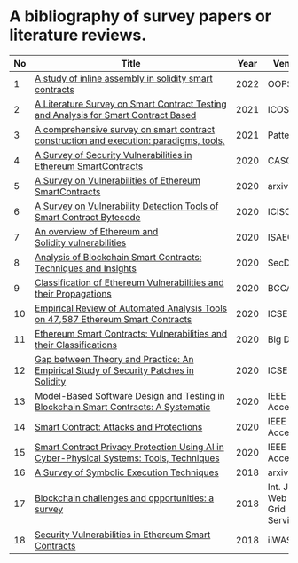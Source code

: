 A bibliography of survey papers or literature reviews.
========
| No | Title | Year | Venue  | 
| ---- | ---- | ----- | ----  | 
|1|[A study of inline assembly in solidity smart contracts](https://dl.acm.org/doi/10.1145/3563328)|2022|OOPSLA | 
|2|[A Literature Survey on Smart Contract Testing and Analysis for Smart Contract Based](https://ieeexplore.ieee.org/abstract/document/9591750)|2021|ICOSEC | 
|3|[A comprehensive survey on smart contract construction and execution: paradigms, tools,](https://doi.org/10.1016/j.patter.2020.100179)|2021|Patterns | 
|4|[A Survey of Security Vulnerabilities in Ethereum SmartContracts](https://dl.acm.org/doi/10.5555/3432601.3432611)|2020|CASCON | 
|5|[A Survey on Vulnerabilities of Ethereum SmartContracts](https://arxiv.org/pdf/2012.14481.pdf)|2020|arxiv | 
|6|[A Survey on Vulnerability Detection Tools of Smart Contract Bytecode ](https://ieeexplore.ieee.org/document/9236931)|2020|ICISCAE | 
|7|[An overview of Ethereum and Solidity vulnerabilities](https://ieeexplore.ieee.org/abstract/document/9523638)|2020|ISAECT | 
|8|[Analysis of Blockchain Smart Contracts: Techniques and Insights](https://ieeexplore.ieee.org/abstract/document/9230065)|2020|SecDev | 
|9|[Classification of Ethereum Vulnerabilities and their Propagations](https://ieeexplore.ieee.org/abstract/document/9274458)|2020|BCCA | 
|10|[Empirical Review of Automated Analysis Tools on 47,587 Ethereum Smart Contracts](https://dl.acm.org/doi/abs/10.1145/3377811.3380364)|2020|ICSE | 
|11|[Ethereum Smart Contracts: Vulnerabilities and their Classifications](https://ieeexplore.ieee.org/abstract/document/9439088)|2020|Big Data | 
|12|[Gap between Theory and Practice: An Empirical Study of Security Patches in Solidity](https://dl.acm.org/doi/abs/10.1145/3377811.3380424)|2020|ICSE | 
|13|[Model-Based Software Design and Testing in Blockchain Smart Contracts: A Systematic](https://ieeexplore.ieee.org/abstract/document/9186040)|2020|IEEE Access | 
|14|[Smart Contract: Attacks and Protections](https://ieeexplore.ieee.org/abstract/document/8976179)|2020|IEEE Access | 
|15|[Smart Contract Privacy Protection Using AI in Cyber-Physical Systems: Tools, Techniques](https://ieeexplore.ieee.org/abstract/document/8976143)|2020|IEEE Access | 
|16|[A Survey of Symbolic Execution Techniques](https://arxiv.org/pdf/1610.00502.pdf)|2018|arxiv | 
|17|[Blockchain challenges and opportunities: a survey](https://allquantor.at/blockchainbib/pdf/zheng2018blockchain.pdf)|2018|Int. J. Web and Grid Services | 
|18|[Security Vulnerabilities in Ethereum Smart  Contracts](https://ieeexplore-ieee-org.ezproxy.uta.edu/document/8726833)|2018|iiWAS | 
